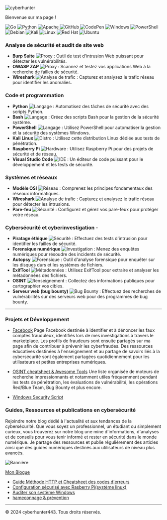 

![cyberhunter](https://github.com/user-attachments/assets/27eb14fa-aaa9-4e3c-b850-47c11dbcc513)

Bienvenue sur ma page !

![Go](https://img.shields.io/badge/go-%2300ADD8.svg?style=for-the-badge&logo=go&logoColor=white) ![Python](https://img.shields.io/badge/python-3670A0?style=for-the-badge&logo=python&logoColor=ffdd54) ![Apache](https://img.shields.io/badge/apache-%23D42029.svg?style=for-the-badge&logo=apache&logoColor=white) ![GitHub](https://img.shields.io/badge/github-%23121011.svg?style=for-the-badge&logo=github&logoColor=white) ![CodePen](https://img.shields.io/badge/Codepen-000000?style=for-the-badge&logo=codepen&logoColor=white) ![Windows](https://img.shields.io/badge/Windows-0078D6?style=for-the-badge&logo=windows&logoColor=white) 
![PowerShell](https://img.shields.io/badge/PowerShell-%235391FE.svg?style=for-the-badge&logo=powershell&logoColor=white) ![Debian](https://img.shields.io/badge/Debian-D70A53?style=for-the-badge&logo=debian&logoColor=white) 
![Kali](https://img.shields.io/badge/Kali-268BEE?style=for-the-badge&logo=kalilinux&logoColor=white) ![Linux](https://img.shields.io/badge/Linux-FCC624?style=for-the-badge&logo=linux&logoColor=black) ![Red Hat](https://img.shields.io/badge/Red%20Hat-EE0000?style=for-the-badge&logo=redhat&logoColor=white) ![Ubuntu](https://img.shields.io/badge/Ubuntu-E95420?style=for-the-badge&logo=ubuntu&logoColor=white)    

### Analyse de sécurité et audit de site web
- **Burp Suite** <img src="https://img.shields.io/badge/-Proxy-orange" alt="Proxy"> : Outil de test d'intrusion Web puissant pour détecter les vulnérabilités.
- **OWASP ZAP** <img src="https://img.shields.io/badge/-Proxy-orange" alt="Proxy"> : Scannez et testez vos applications Web à la recherche de failles de sécurité.
- **Wireshark** <img src="https://img.shields.io/badge/-Analyse_de_trafic-blue" alt="Analyse de trafic"> : Capturez et analysez le trafic réseau pour identifier les anomalies.

### Code et programmation
- **Python** <img src="https://img.shields.io/badge/-Langage-green" alt="Langage"> : Automatisez des tâches de sécurité avec des scripts Python.
- **Bash** <img src="https://img.shields.io/badge/-Langage-green" alt="Langage"> : Créez des scripts Bash pour la gestion de la sécurité système.
- **PowerShell** ![Langage](https://img.shields.io/badge/-Langage-green) : Utilisez PowerShell pour automatiser la gestion et la sécurité des systèmes Windows.
- **Kali Linux** <img src="https://img.shields.io/badge/-Distro-red" alt="Distro"> : Utilisez cette distribution Linux dédiée aux tests de pénétration.
- **Raspberry Pi** ![Hardware](https://img.shields.io/badge/-Hardware-red) : Utilisez Raspberry Pi pour des projets de sécurité et de réseau.
- **Visual Studio Code** ![IDE](https://img.shields.io/badge/-IDE-blue) : Un éditeur de code puissant pour le développement et les tests de sécurité.

### Systèmes et réseaux
- **Modèle OSI** <img src="https://img.shields.io/badge/-Réseau-purple" alt="Réseau"> : Comprenez les principes fondamentaux des réseaux informatiques.
- **Wireshark** <img src="https://img.shields.io/badge/-Analyse_de_trafic-blue" alt="Analyse de trafic"> : Capturez et analysez le trafic réseau pour détecter les intrusions.
- **Pare-feu** <img src="https://img.shields.io/badge/-Sécurité-yellow" alt="Sécurité"> : Configurez et gérez vos pare-feux pour protéger votre réseau.


### Cybersécurité et cyberinvestigation - 
- **Piratage éthique** ![Sécurité](https://img.shields.io/badge/-Sécurité-yellow) : Effectuez des tests d'intrusion pour identifier les failles de sécurité. 
- **Forensique numérique** ![Investigation](https://img.shields.io/badge/-Investigation-gray) : Menez des enquêtes numériques pour résoudre des incidents de sécurité. 
- **Autopsy** ![Forensique](https://img.shields.io/badge/-Forensique-lightgray) : Outil d'analyse forensique pour enquêter sur les disques durs et les systèmes de fichiers. 
- **ExifTool** ![Métadonnées](https://img.shields.io/badge/-Métadonnées-lightgray) : Utilisez ExifTool pour extraire et analyser les métadonnées des fichiers. 
- **OSINT** ![Renseignement](https://img.shields.io/badge/-Renseignement-brown) : Collectez des informations publiques pour cartographier vos cibles. 
- **Serveur web (bug bounty)** ![Bug Bounty](https://img.shields.io/badge/-Bug_Bounty-blue) : Effectuez des recherches de vulnérabilités sur des serveurs web pour des programmes de bug bounty.

---

### Projets et Développement 

  -   [Facebook](https://www.facebook.com/share/JKT6SFrFciQnZBBA/?mibextid=LQQJ4d)
Page Facebook destinée à identifier et à dénoncer les faux comptes frauduleux, identifiés lors de mes investigations à travers le marketplace. Les profils de fraudeurs sont ensuite partagés sur ma page afin de contribuer à prévenir les cyberfraudes. Des ressources éducatives destinées à l'enseignement et au partage de savoirs liés à la cybersécurité sont également partagées quotidiennement pour les utilisateurs et petites entreprises numériques. 

  -   [OSINT cheatsheet & Awesome Tools](https://github.com/cyberhunter443/cheatsheet)
Une liste organisée de moteurs de recherche impressionnants et notamment utiles fréquemment pendant les tests de pénétration, les évaluations de vulnérabilité, les opérations Red/Blue Team, Bug Bounty et plus encore.

  -   [Windows Security Script](https://github.com/cyberhunter443/Windows-Security-Script) 

### Guides, Ressources et publications en cybersécurité

Rejoindre notre blog dédié à l'actualité et aux tendances de la cybersécurité. Que vous soyez un professionnel, un étudiant ou simplement curieux, vous trouverez sur notre blog une mine d'informations, d'analyses et de conseils pour vous tenir informé et rester en sécurité dans le monde numérique. Je partage des ressources et publie régulièrement des articles ainsi que des guides numériques destinés aux utilisateurs de niveau plus avancés. 

![Bannière](https://github.com/user-attachments/assets/058044e4-0c52-4306-98a5-d6adb4efe2f7)

[Mon Blogue](https://hackmd.io/@cyberhunter/Blogue)
- [Guide Méthode HTTP et Cheatsheet des codes d'erreurs](https://hackmd.io/@cyberhunter/Guide-Code-HTTP)
- [Configuration sécurisé avec Rasberry Pi(système linux)](https://hackmd.io/@cyberhunter/rasberry-pi)
- [Auditer son système Windows](https://hackmd.io/@cyberhunter/audit-system-windows)
- [hameconnage & prévention](https://hackmd.io/@cyberhunter/hameconnage) 

---

&copy; 2024 cyberhunter443. Tous droits réservés.


